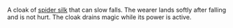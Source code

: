 A cloak of [spider silk](SpiderSilk.md) that can slow falls. The wearer lands
softly after falling and is not hurt. The cloak drains magic while its power is
active.
